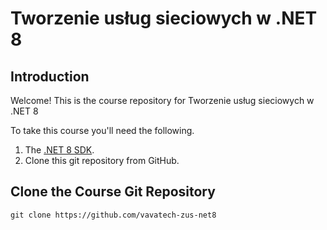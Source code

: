 # Tworzenie usług sieciowych w .NET 8

## Introduction

Welcome! This is the course repository for Tworzenie usług sieciowych w .NET 8

To take this course you'll need the following.

1. The [.NET 8 SDK](https://dotnet.microsoft.com/en-us/download/dotnet/8.0).
2. Clone this git repository from GitHub.

## Clone the Course Git Repository

```
git clone https://github.com/vavatech-zus-net8
```
